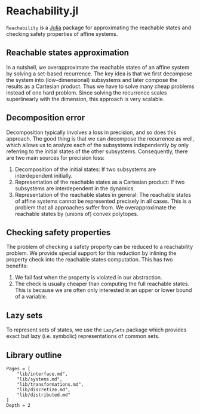 # Reachability.jl

`Reachability` is a [Julia](http://julialang.org) package for approximating the
reachable states and checking safety properties of affine systems.

## Reachable states approximation
In a nutshell, we overapproximate the reachable states of an affine system by
solving a set-based recurrence.
The key idea is that we first decompose the system into (low-dimensional)
subsystems and later compose the results as a Cartesian product.
Thus we have to solve many cheap problems instead of one hard problem.
Since solving the recurrence scales superlinearly with the dimension, this
approach is very scalable.

## Decomposition error
Decomposition typically involves a loss in precision, and so does this approach.
The good thing is that we can decompose the recurrence as well, which allows us
to analyze each of the subsystems independently by only referring to the initial
states of the other subsystems.
Consequently, there are two main sources for precision loss:
1. Decomposition of the initial states: If two subsystems are interdependent initially.
2. Representation of the reachable states as a Cartesian product: If two subsystems are interdependent in the dynamics.
3. Representation of the reachable states in general: The reachable states of affine systems cannot be represented precisely in all cases. This is a problem that all approaches suffer from. We overapproximate the reachable states by (unions of) convex polytopes.

## Checking safety properties
The problem of checking a safety property can be reduced to a reachability
problem.
We provide special support for this reduction by inlining the property check
into the reachable states computation.
This has two benefits:
1. We fail fast when the property is violated in our abstraction.
2. The check is usually cheaper than computing the full reachable states. This is because we are often only interested in an upper or lower bound of a variable.

## Lazy sets
To represent sets of states, we use the `LazySets` package which provides
exact but lazy (i.e. symbolic) representations of common sets.


## Library outline

```@contents
Pages = [
    "lib/interface.md",
    "lib/systems.md",
    "lib/transformations.md",
    "lib/discretize.md",
    "lib/distributed.md"
]
Depth = 2
```
